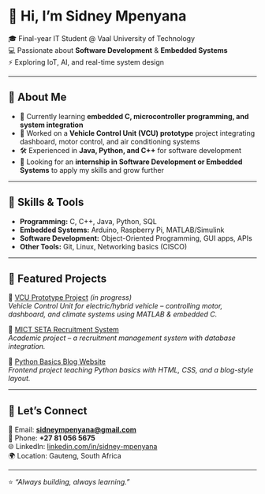 # 👋 Hi, I’m Sidney Mpenyana  

🎓 Final-year IT Student @ Vaal University of Technology  
💻 Passionate about **Software Development** & **Embedded Systems**  
⚡ Exploring IoT, AI, and real-time system design  

---

## 🔹 About Me  
- 🌱 Currently learning **embedded C, microcontroller programming, and system integration**  
- 🚀 Worked on a **Vehicle Control Unit (VCU) prototype** project integrating dashboard, motor control, and air conditioning systems  
- 🛠️ Experienced in **Java, Python, and C++** for software development  
- 🤝 Looking for an **internship in Software Development or Embedded Systems** to apply my skills and grow further  

---

## 🔹 Skills & Tools  
- **Programming:** C, C++, Java, Python, SQL  
- **Embedded Systems:** Arduino, Raspberry Pi, MATLAB/Simulink  
- **Software Development:** Object-Oriented Programming, GUI apps, APIs  
- **Other Tools:** Git, Linux, Networking basics (CISCO)  

---

## 🔹 Featured Projects  
📌 [VCU Prototype Project](#) *(in progress)*  
*Vehicle Control Unit for electric/hybrid vehicle – controlling motor, dashboard, and climate systems using MATLAB & embedded C.*  

📌 [MICT SETA Recruitment System](#)  
*Academic project – a recruitment management system with database integration.*  

📌 [Python Basics Blog Website](#)  
*Frontend project teaching Python basics with HTML, CSS, and a blog-style layout.*  

---

## 🔹 Let’s Connect  
📧 Email: **sidneympenyana@gmail.com**  
📱 Phone: **+27 81 056 5675**  
🌐 LinkedIn: [linkedin.com/in/sidney-mpenyana](#)  
🌍 Location: Gauteng, South Africa  

---

⭐ *“Always building, always learning.”*  
